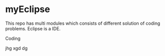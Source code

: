 # myEclipse
This repo has multi modules which consists of different solution of coding problems.
Eclipse is a IDE.

Coding

jhg
xgd
dg

